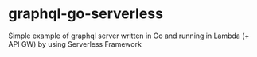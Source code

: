 # graphql-go-serverless

Simple example of graphql server written in Go and running in Lambda (+ API GW) by using Serverless Framework
